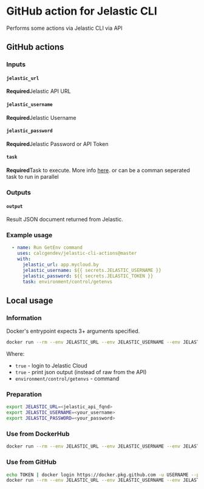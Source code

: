 # GitHub action for Jelastic CLI
Performs some actions via Jelastic CLI via API
## GitHub actions
### Inputs
#### `jelastic_url`
**Required**Jelastic API URL
#### `jelastic_username`
**Required**Jelastic Username
#### `jelastic_password`
**Required**Jelastic Password or API Token
#### `task`
**Required**Task to execute. More info [here](https://docs.jelastic.com/cli/). or can be a comman seperated task to run in parallel
### Outputs
#### `output`
Result JSON document returned from Jelastic.
### Example usage
```yaml
  - name: Run GetEnv command
    uses: calcgendev/jelastic-cli-actions@master
    with:
      jelastic_url: app.mycloud.by
      jelastic_username: ${{ secrets.JELASTIC_USERNAME }}
      jelastic_password: ${{ secrets.JELASTIC_TOKEN }}
      task: environment/control/getenvs
```
## Local usage
### Information
Docker's entrypoint expects 3+ arguments specified.
```bash
docker run --rm --env JELASTIC_URL --env JELASTIC_USERNAME --env JELASTIC_PASSWORD aliaksandrdounar/jelastic-cli:latest true true environment/control/getenvs
```
Where:
- `true` - login to Jelastic Cloud
- `true` - print json output (instead of raw from the API)
- `environment/control/getenvs` - command
### Preparation
```bash
export JELASTIC_URL=<jelastic_api_fqnd>
export JELASTIC_USERNAME=<your_username>
export JELASTIC_PASSWORD=<your_password>
```
### Use from DockerHub
```bash
docker run --rm --env JELASTIC_URL --env JELASTIC_USERNAME --env JELASTIC_PASSWORD aliaksandrdounar/jelastic-cli:latest true true environment/control/getenvs
```
### Use from GitHub
```bash
echo TOKEN | docker login https://docker.pkg.github.com -u USERNAME --password-stdin
docker run --rm --env JELASTIC_URL --env JELASTIC_USERNAME --env JELASTIC_PASSWORD docker.pkg.github.com/dovnaralexander/jelastic-docker-image/jelastic-cli:latest true true environment/control/getenvs
```
